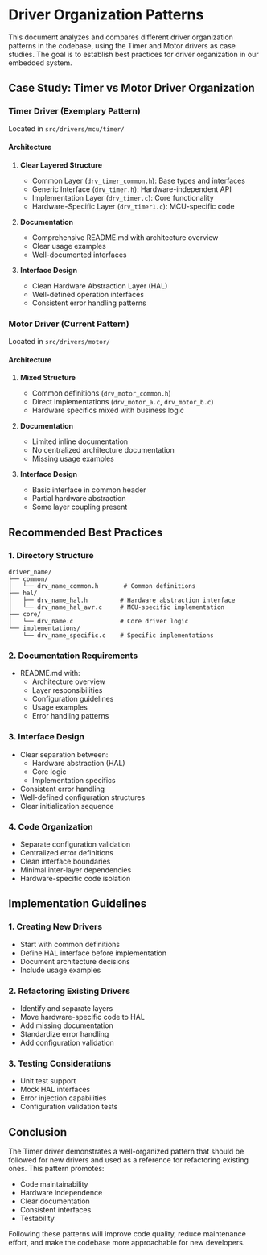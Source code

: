 # Driver Organization Patterns

This document analyzes and compares different driver organization patterns in the codebase, using the Timer and Motor drivers as case studies. The goal is to establish best practices for driver organization in our embedded system.

## Case Study: Timer vs Motor Driver Organization

### Timer Driver (Exemplary Pattern)
Located in `src/drivers/mcu/timer/`

#### Architecture
1. **Clear Layered Structure**
   - Common Layer (`drv_timer_common.h`): Base types and interfaces
   - Generic Interface (`drv_timer.h`): Hardware-independent API
   - Implementation Layer (`drv_timer.c`): Core functionality
   - Hardware-Specific Layer (`drv_timer1.c`): MCU-specific code

2. **Documentation**
   - Comprehensive README.md with architecture overview
   - Clear usage examples
   - Well-documented interfaces

3. **Interface Design**
   - Clean Hardware Abstraction Layer (HAL)
   - Well-defined operation interfaces
   - Consistent error handling patterns

### Motor Driver (Current Pattern)
Located in `src/drivers/motor/`

#### Architecture
1. **Mixed Structure**
   - Common definitions (`drv_motor_common.h`)
   - Direct implementations (`drv_motor_a.c`, `drv_motor_b.c`)
   - Hardware specifics mixed with business logic

2. **Documentation**
   - Limited inline documentation
   - No centralized architecture documentation
   - Missing usage examples

3. **Interface Design**
   - Basic interface in common header
   - Partial hardware abstraction
   - Some layer coupling present

## Recommended Best Practices

### 1. Directory Structure
```
driver_name/
├── common/
│   └── drv_name_common.h       # Common definitions
├── hal/
│   ├── drv_name_hal.h         # Hardware abstraction interface
│   └── drv_name_hal_avr.c     # MCU-specific implementation
├── core/
│   └── drv_name.c             # Core driver logic
└── implementations/
    └── drv_name_specific.c    # Specific implementations
```

### 2. Documentation Requirements
- README.md with:
  - Architecture overview
  - Layer responsibilities
  - Configuration guidelines
  - Usage examples
  - Error handling patterns

### 3. Interface Design
- Clear separation between:
  - Hardware abstraction (HAL)
  - Core logic
  - Implementation specifics
- Consistent error handling
- Well-defined configuration structures
- Clear initialization sequence

### 4. Code Organization
- Separate configuration validation
- Centralized error definitions
- Clean interface boundaries
- Minimal inter-layer dependencies
- Hardware-specific code isolation

## Implementation Guidelines

### 1. Creating New Drivers
- Start with common definitions
- Define HAL interface before implementation
- Document architecture decisions
- Include usage examples

### 2. Refactoring Existing Drivers
- Identify and separate layers
- Move hardware-specific code to HAL
- Add missing documentation
- Standardize error handling
- Add configuration validation

### 3. Testing Considerations
- Unit test support
- Mock HAL interfaces
- Error injection capabilities
- Configuration validation tests

## Conclusion

The Timer driver demonstrates a well-organized pattern that should be followed for new drivers and used as a reference for refactoring existing ones. This pattern promotes:

- Code maintainability
- Hardware independence
- Clear documentation
- Consistent interfaces
- Testability

Following these patterns will improve code quality, reduce maintenance effort, and make the codebase more approachable for new developers.

